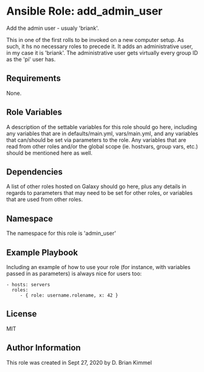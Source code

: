 # Ansible Role: add_admin_user

Add the admin user - usualy 'briank'.

This in one of the first rolls to be invoked on a new computer setup.
As such, it hs no necessary roles to precede it.
It adds an administrative user, in my case it is 'briank'.
The administrative user gets virtually every group ID as the 'pi' user has.

## Requirements

None.

## Role Variables

A description of the settable variables for this role should go here, including any variables that are in defaults/main.yml, vars/main.yml, and any variables that can/should be set via parameters to the role. Any variables that are read from other roles and/or the global scope (ie. hostvars, group vars, etc.) should be mentioned here as well.

## Dependencies

A list of other roles hosted on Galaxy should go here, plus any details in regards to parameters that may need to be set for other roles, or variables that are used from other roles.

## Namespace

The namespace for this role is 'admin_user'

## Example Playbook

Including an example of how to use your role (for instance, with variables passed in as parameters) is always nice for users too:

    - hosts: servers
      roles:
         - { role: username.rolename, x: 42 }

## License

MIT

## Author Information

This role was created in Sept 27, 2020 by D. Brian Kimmel
